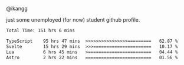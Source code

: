 @ikangg

just some unemployed (for now) student github profile.

<!--START_SECTION:waka-->

```txt
Total Time: 151 hrs 6 mins

TypeScript    95 hrs 47 mins  >>>>>>>>>>>>>>>>=========   62.87 %
Svelte        15 hrs 29 mins  >>>======================   10.17 %
Lua           6 hrs 45 mins   >========================   04.44 %
Astro         2 hrs 22 mins   =========================   01.56 %
```

<!--END_SECTION:waka-->
